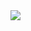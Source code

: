 <img src="https://d26dzxoao6i3hh.cloudfront.net/items/3Z0W1J3C0G2O0S1S2X2t/Image%202017-09-04%20at%2020.26.11.png?v=a531de9b">
